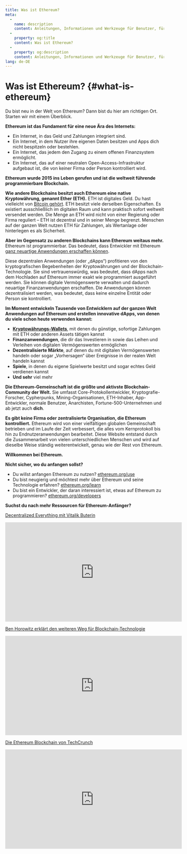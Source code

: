 ```yaml
---
title: Was ist Ethereum?
meta:
  - 
    name: description
    content: Anleitungen, Informationen und Werkzeuge für Benutzer, für die Ethereum komplett neu ist.
  - 
    property: og:title
    content: Was ist Ethereum?
  - 
    property: og:description
    content: Anleitungen, Informationen und Werkzeuge für Benutzer, für die Ethereum komplett neu ist.
lang: de-DE
---
```


# Was ist Ethereum? {#what-is-ethereum}

Du bist neu in der Welt von Ethereum? Dann bist du hier am richtigen Ort. Starten wir mit einem Überblick.

**Ethereum ist das Fundament für eine neue Ära des Internets:**

- Ein Internet, in das Geld und Zahlungen integriert sind.
- Ein Internet, in dem Nutzer ihre eigenen Daten besitzen und Apps dich nicht bespitzeln oder bestehlen.
- Ein Internet, das jedem den Zugang zu einem offenen Finanzsystem ermöglicht.
- Ein Internet, das auf einer neutralen Open-Access-Infrastruktur aufgebaut ist, die von keiner Firma oder Person kontrolliert wird.

**Ethereum wurde 2015 ins Leben gerufen und ist die weltweit führende programmierbare Blockchain.**

**Wie andere Blockchains besitzt auch Ethereum eine native Kryptowährung, genannt Ether (ETH).** ETH ist digitales Geld. Du hast vielleicht von [Bitcoin gehört](http://bitcoin.org/). ETH besitzt viele derselben Eigenschaften. Es existiert ausschließlich im digitalen Raum und kann praktisch sofort weltweit versendet werden. Die Menge an ETH wird nicht von einer Regierung oder Firma reguliert – ETH ist dezentral und in seiner Menge begrenzt. Menschen auf der ganzen Welt nutzen ETH für Zahlungen, als Wertanlage oder hinterlegen es als Sicherheit.

**Aber im Gegensatz zu anderen Blockchains kann Ethereum weitaus mehr.** Ethereum ist programmierbar. Das bedeutet, dass Entwickler mit Ethereum [ganz neuartige Anwendungen erschaffen können](/use/#1-use-an-application-built-on-ethereum).

Diese dezentralen Anwendungen (oder „dApps“) profitieren von den kryptografischen Begebenheiten der Kryptowährungen und der Blockchain-Technologie. Sie sind vertrauenswürdig, was bedeutet, dass dApps nach dem Hochladen auf Ethereum immer exakt wie programmiert ausgeführt werden. Sie können digitale Vermögenswerte verwalten und dadurch neuartige Finanzanwendungen erschaffen. Die Anwendungen können dezentralisiert werden, was bedeutet, dass keine einzelne Entität oder Person sie kontrolliert.

**Im Moment entwickeln Tausende von Entwicklern auf der ganzen Welt Anwendungen auf Ethereum und erstellen innovative dApps, von denen du viele schon heute verwenden kannst:**

- [**Kryptowährungs-Wallets**](/use/#3-what-is-a-wallet-and-which-one-should-i-use), mit denen du günstige, sofortige Zahlungen mit ETH oder anderen Assets tätigen kannst
- **Finanzanwendungen**, die dir das Investieren in sowie das Leihen und Verleihen von digitalen Vermögenswerten ermöglichen
- **Dezentralisierte Märkte**, auf denen du mit digitalen Vermögenswerten handeln oder sogar „Vorhersagen“ über Ereignisse in der realen Welt handeln kannst
- **Spiele**, in denen du eigene Spielwerte besitzt und sogar echtes Geld verdienen kannst
- **Und sehr** viel mehr

**Die Ethereum-Gemeinschaft ist die größte und aktivste Blockchain-Community der Welt.** Sie umfasst Core-Protokollentwickler, Kryptografie-Forscher, Cypherpunks, Mining-Organisationen, ETH-Inhaber, App-Entwickler, normale Benutzer, Anarchisten, Fortune-500-Unternehmen und ab jetzt auch **dich**.

**Es gibt keine Firma oder zentralisierte Organisation, die Ethereum kontrolliert.** Ethereum wird von einer vielfältigen globalen Gemeinschaft betrieben und im Laufe der Zeit verbessert, die alles vom Kernprotokoll bis hin zu Endnutzeranwendungen bearbeitet. Diese Website entstand durch die Zusammenarbeit von vielen unterschiedlichen Menschen und wird auf dieselbe Weise ständig weiterentwickelt, genau wie der Rest von Ethereum.

**Willkommen bei Ethereum.**

**Nicht sicher, wo du anfangen sollst?**

- Du willst anfangen Ethereum zu nutzen? [ethereum.org/use](/use/)
- Du bist neugierig und möchtest mehr über Ethereum und seine Technologie erfahren? [ethereum.org/learn](/learn/)
- Du bist ein Entwickler, der daran interessiert ist, etwas auf Ethereum zu programmieren? [ethereum.org/developers](/developers/)

**Suchst du nach mehr Ressourcen für Ethereum-Anfänger?**

[Decentralized Everything mit Vitalik Buterin](https://youtu.be/WSN5BaCzsbo)

<div class="iframe-container">
  <iframe width="560" height="315" src="https://www.youtube.com/embed/WSN5BaCzsbo" frameborder="0" allow="accelerometer; autoplay; encrypted-media; gyroscope; picture-in-picture" allowfullscreen></iframe>
</div>

[Ben Horowitz erklärt den weiteren Weg für Blockchain-Technologie](https://www.youtube.com/watch?v=l9jvKWKmRfs&feature=youtu.be)

<div class="iframe-container">
  <iframe width="560" height="315" src="https://www.youtube.com/embed/l9jvKWKmRfs" frameborder="0" allow="accelerometer; autoplay; encrypted-media; gyroscope; picture-in-picture" allowfullscreen></iframe>
</div>

[Die Ethereum Blockchain von TechCrunch](https://www.youtube.com/watch?v=WfULutvxvzY)

<div class="iframe-container">
  <iframe width="560" height="315" src="https://www.youtube.com/embed/WfULutvxvzY" frameborder="0" allow="accelerometer; autoplay; encrypted-media; gyroscope; picture-in-picture" allowfullscreen></iframe>
</div>
